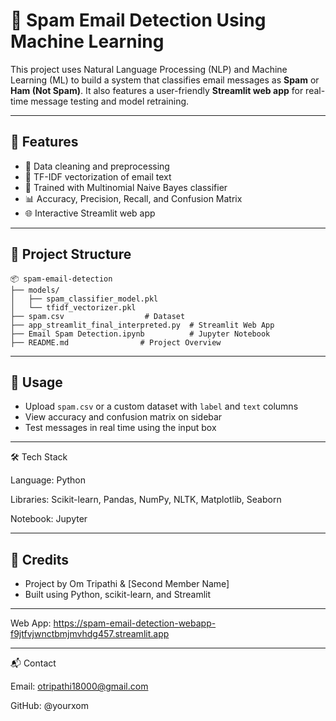 # 📧 Spam Email Detection Using Machine Learning

This project uses Natural Language Processing (NLP) and Machine Learning (ML) to build a system that classifies email messages as **Spam** or **Ham (Not Spam)**. It also features a user-friendly **Streamlit web app** for real-time message testing and model retraining.

---

## 🚀 Features

* 🧹 Data cleaning and preprocessing
* 🧠 TF-IDF vectorization of email text
* 🤖 Trained with Multinomial Naive Bayes classifier
* 📊 Accuracy, Precision, Recall, and Confusion Matrix
* 🌐 Interactive Streamlit web app

---

## 📁 Project Structure

```
📦 spam-email-detection
├── models/
│   ├── spam_classifier_model.pkl
│   └── tfidf_vectorizer.pkl
├── spam.csv                  # Dataset
├── app_streamlit_final_interpreted.py  # Streamlit Web App
├── Email Spam Detection.ipynb          # Jupyter Notebook
├── README.md                # Project Overview
```

---

## 🧪 Usage

* Upload `spam.csv` or a custom dataset with `label` and `text` columns
* View accuracy and confusion matrix on sidebar
* Test messages in real time using the input box

---

🛠️ Tech Stack

Language: Python

Libraries: Scikit-learn, Pandas, NumPy, NLTK, Matplotlib, Seaborn

Notebook: Jupyter

---

## 🙌 Credits

* Project by Om Tripathi & \[Second Member Name]
* Built using Python, scikit-learn, and Streamlit

---
Web App:
https://spam-email-detection-webapp-f9jtfvjwnctbmjmvhdg457.streamlit.app

---
📬 Contact

Email: otripathi18000@gmail.com

GitHub: @yourxom

